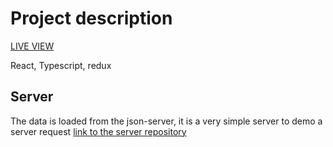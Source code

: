 # Project description
[LIVE VIEW](https://anarayner.github.io/fe-test-rayner/)

React, Typescript, redux

## Server
The data is loaded from the json-server, it is a very simple server to demo a server request
[link to the server repository](https://github.com/anarayner/fake-api)
